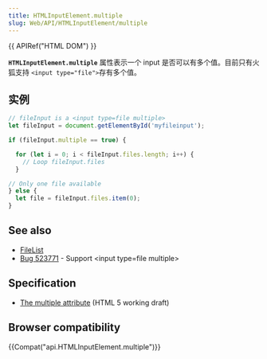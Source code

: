 ```yaml
---
title: HTMLInputElement.multiple
slug: Web/API/HTMLInputElement/multiple
---
```

{{ APIRef("HTML DOM") }}

**`HTMLInputElement.multiple`** 属性表示一个 input 是否可以有多个值。目前只有火狐支持 `<input type="file">`存有多个值。

## 实例

```js
// fileInput is a <input type=file multiple>
let fileInput = document.getElementById('myfileinput');

if (fileInput.multiple == true) {

  for (let i = 0; i < fileInput.files.length; i++) {
    // Loop fileInput.files
  }

// Only one file available
} else {
  let file = fileInput.files.item(0);
}
```

## See also

- [FileList](/en/DOM/FileList)
- [Bug 523771](https://bugzilla.mozilla.org/show_bug.cgi?id=523771) - Support \<input type=file multiple>

## Specification

- [The multiple attribute](http://www.whatwg.org/specs/web-apps/current-work/multipage/common-input-element-attributes.html#attr-input-multiple) (HTML 5 working draft)

## Browser compatibility

{{Compat("api.HTMLInputElement.multiple")}}
